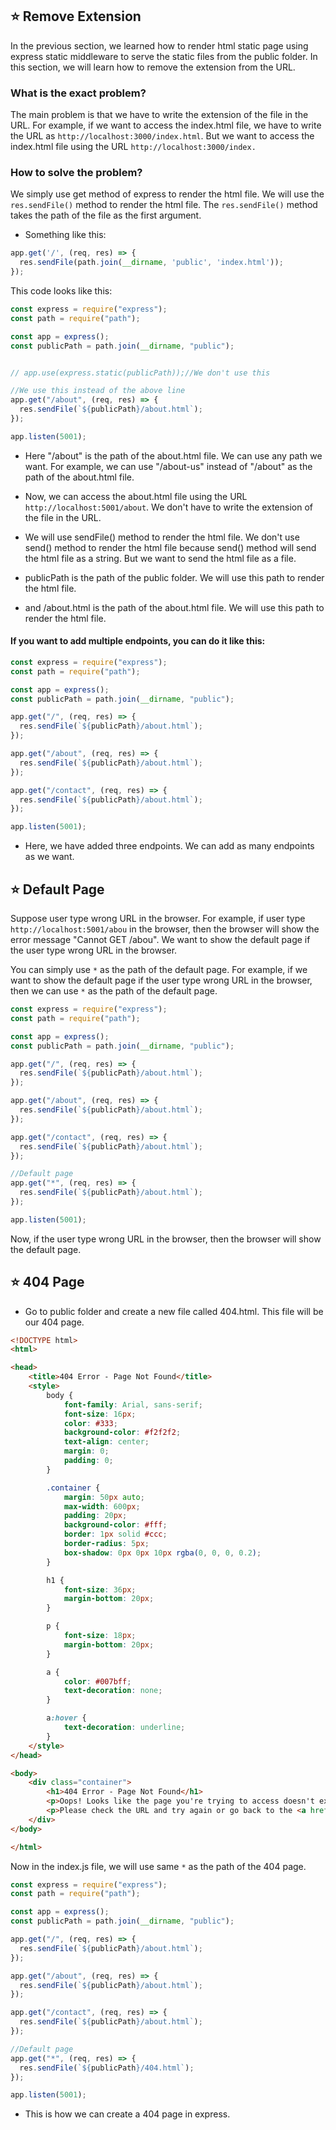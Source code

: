 
## ⭐ Remove Extension

In the previous section, we learned how to render html static page using express static middleware to serve the static files from the public folder. In this section, we will learn how to remove the extension from the URL.

### What is the exact problem?

The main problem is that we have to write the extension of the file in the URL. For example, if we want to access the index.html file, we have to write the URL as `http://localhost:3000/index.html`. But we want to access the index.html file using the URL `http://localhost:3000/index.`


### How to solve the problem?

We simply use get method of express to render the html file. We will use the `res.sendFile()` method to render the html file. The `res.sendFile()` method takes the path of the file as the first argument.

- Something like this:
```js
app.get('/', (req, res) => {
  res.sendFile(path.join(__dirname, 'public', 'index.html'));
});
```
This code looks like this:

```js
const express = require("express");
const path = require("path");

const app = express();
const publicPath = path.join(__dirname, "public");


// app.use(express.static(publicPath));//We don't use this 

//We use this instead of the above line
app.get("/about", (req, res) => {
  res.sendFile(`${publicPath}/about.html`);
});

app.listen(5001);
```
- Here "/about" is the path of the about.html file. We can use any path we want. For example, we can use "/about-us" instead of "/about" as the path of the about.html file.

- Now, we can access the about.html file using the URL `http://localhost:5001/about`. We don't have to write the extension of the file in the URL.

- We will use sendFile() method to render the html file. We don't use send() method to render the html file because send() method will send the html file as a string. But we want to send the html file as a file.

- publicPath is the path of the public folder. We will use this path to render the html file.
- and /about.html is the path of the about.html file. We will use this path to render the html file.

#### If you want to add multiple endpoints, you can do it like this:

```js
const express = require("express");
const path = require("path");

const app = express();
const publicPath = path.join(__dirname, "public");

app.get("/", (req, res) => {
  res.sendFile(`${publicPath}/about.html`);
});

app.get("/about", (req, res) => {
  res.sendFile(`${publicPath}/about.html`);
});

app.get("/contact", (req, res) => {
  res.sendFile(`${publicPath}/about.html`);
});

app.listen(5001);
```
- Here, we have added three endpoints. We can add as many endpoints as we want. 


## ⭐ Default Page

Suppose user type wrong URL in the browser. For example, if user type `http://localhost:5001/abou` in the browser, then the browser will show the error message "Cannot GET /abou". We want to show the default page if the user type wrong URL in the browser. 

You can simply use `*` as the path of the default page. For example, if we want to show the default page if the user type wrong URL in the browser, then we can use `*` as the path of the default page. 

```js
const express = require("express");
const path = require("path");

const app = express();
const publicPath = path.join(__dirname, "public");

app.get("/", (req, res) => {
  res.sendFile(`${publicPath}/about.html`);
});

app.get("/about", (req, res) => {
  res.sendFile(`${publicPath}/about.html`);
});

app.get("/contact", (req, res) => {
  res.sendFile(`${publicPath}/about.html`);
});

//Default page
app.get("*", (req, res) => {
  res.sendFile(`${publicPath}/about.html`);
});

app.listen(5001);
```

Now, if the user type wrong URL in the browser, then the browser will show the default page.

## ⭐ 404 Page
- Go to public folder and create a new file called 404.html. This file will be our 404 page.

```html
<!DOCTYPE html>
<html>

<head>
    <title>404 Error - Page Not Found</title>
    <style>
        body {
            font-family: Arial, sans-serif;
            font-size: 16px;
            color: #333;
            background-color: #f2f2f2;
            text-align: center;
            margin: 0;
            padding: 0;
        }

        .container {
            margin: 50px auto;
            max-width: 600px;
            padding: 20px;
            background-color: #fff;
            border: 1px solid #ccc;
            border-radius: 5px;
            box-shadow: 0px 0px 10px rgba(0, 0, 0, 0.2);
        }

        h1 {
            font-size: 36px;
            margin-bottom: 20px;
        }

        p {
            font-size: 18px;
            margin-bottom: 20px;
        }

        a {
            color: #007bff;
            text-decoration: none;
        }

        a:hover {
            text-decoration: underline;
        }
    </style>
</head>

<body>
    <div class="container">
        <h1>404 Error - Page Not Found</h1>
        <p>Oops! Looks like the page you're trying to access doesn't exist.</p>
        <p>Please check the URL and try again or go back to the <a href="/">homepage</a>.</p>
    </div>
</body>

</html>
```

Now in the index.js file, we will use same `*` as the path of the 404 page.

```js
const express = require("express");
const path = require("path");

const app = express();
const publicPath = path.join(__dirname, "public");

app.get("/", (req, res) => {
  res.sendFile(`${publicPath}/about.html`);
});

app.get("/about", (req, res) => {
  res.sendFile(`${publicPath}/about.html`);
});

app.get("/contact", (req, res) => {
  res.sendFile(`${publicPath}/about.html`);
});

//Default page
app.get("*", (req, res) => {
  res.sendFile(`${publicPath}/404.html`);
});

app.listen(5001);
```
- This is how we can create a 404 page in express.
